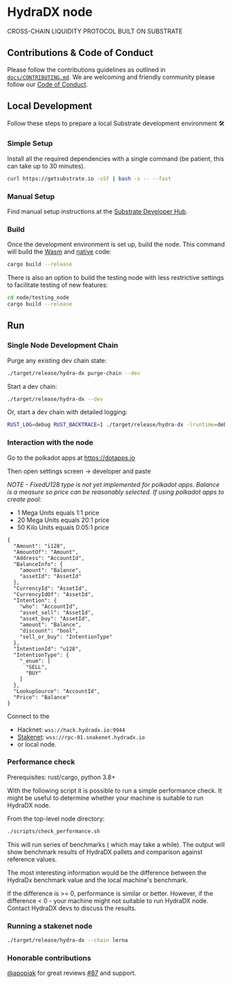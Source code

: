 # HydraDX node

CROSS-CHAIN LIQUIDITY PROTOCOL BUILT ON SUBSTRATE

## Contributions & Code of Conduct

Please follow the contributions guidelines as outlined in [`docs/CONTRIBUTING.md`](docs/CONTRIBUTING.md).
We are welcoming and friendly community please follow our [Code of Conduct](docs/CODE_OF_CONDUCT.md).

## Local Development

Follow these steps to prepare a local Substrate development environment :hammer_and_wrench:

### Simple Setup

Install all the required dependencies with a single command (be patient, this can take up to 30
minutes).

```bash
curl https://getsubstrate.io -sSf | bash -s -- --fast
```

### Manual Setup

Find manual setup instructions at the
[Substrate Developer Hub](https://substrate.dev/docs/en/knowledgebase/getting-started/#manual-installation).

### Build

Once the development environment is set up, build the node. This command will build the
[Wasm](https://substrate.dev/docs/en/knowledgebase/advanced/executor#wasm-execution) and
[native](https://substrate.dev/docs/en/knowledgebase/advanced/executor#native-execution) code:

```bash
cargo build --release
```

There is also an option to build the testing node with less restrictive settings to facilitate testing of new features:
```bash
cd node/testing_node
cargo build --release
```

## Run

### Single Node Development Chain

Purge any existing dev chain state:

```bash
./target/release/hydra-dx purge-chain --dev
```

Start a dev chain:

```bash
./target/release/hydra-dx --dev
```

Or, start a dev chain with detailed logging:

```bash
RUST_LOG=debug RUST_BACKTRACE=1 ./target/release/hydra-dx -lruntime=debug --dev
```

### Interaction with the node

Go to the polkadot apps at https://dotapps.io

Then open settings screen -> developer and paste

*NOTE - FixedU128 type is not yet implemented for polkadot apps. Balance is a measure so price can be reasonably selected. If using polkadot apps to create pool:*
- 1 Mega Units equals 1:1 price
- 20 Mega Units equals 20:1 price
- 50 Kilo Units equals 0.05:1 price

```
{
  "Amount": "i128",
  "AmountOf": "Amount",
  "Address": "AccountId",
  "BalanceInfo": {
    "amount": "Balance",
    "assetId": "AssetId"
  },
  "CurrencyId": "AssetId",
  "CurrencyIdOf": "AssetId",
  "Intention": {
    "who": "AccountId",
    "asset_sell": "AssetId",
    "asset_buy": "AssetId",
    "amount": "Balance",
    "discount": "bool",
    "sell_or_buy": "IntentionType"
  },
  "IntentionId": "u128",
  "IntentionType": {
    "_enum": [
      "SELL",
      "BUY"
    ]
  },
  "LookupSource": "AccountId",
  "Price": "Balance"
}
```

Connect to the 
- Hacknet: `wss://hack.hydradx.io:9944` 
- [Stakenet](https://polkadot.js.org/apps/?rpc=wss%3A%2F%2Frpc-01.snakenet.hydradx.io): `wss://rpc-01.snakenet.hydradx.io`
- or local node.

### Performance check

Prerequisites: rust/cargo, python 3.8+

With the following script it is possible to run a simple performance check. It might be useful
to determine whether your machine is suitable to run HydraDX node.

From the top-level node directory:

```bash
./scripts/check_performance.sh
```

This will run series of benchmarks ( which may take a while). 
The output will show benchmark results of HydraDX pallets and comparison against reference values.

The most interesting information would be the difference between the HydraDx benchmark value and the local machine's benchmark.

If the difference is >= 0, performance is similar or better.
However, if the difference < 0 - your machine might not suitable to run HydraDX node. Contact HydraDX devs to discuss the results.

### Running a stakenet node

```bash
./target/release/hydra-dx --chain lerna
```

### Honorable contributions
[@apopiak](https://github.com/apopiak) for great reviews [#87](https://github.com/galacticcouncil/HydraDX-node/pull/87) and support.
